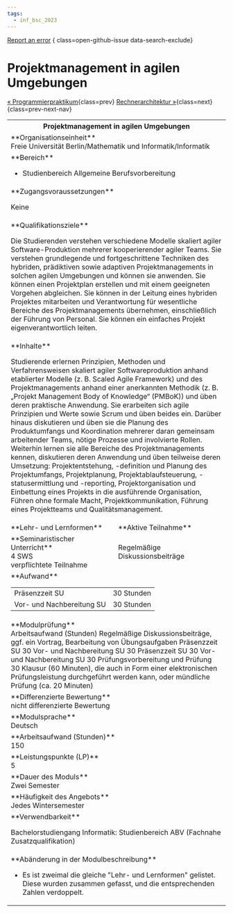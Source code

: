 ```yaml
---
tags:
  - inf_bsc_2023
---
```

[Report an error](https://github.com/SGSSGene/FUB-SUP/issues/new?title=Error%20in%20%22Projektmanagement%20in%20agilen%20Umgebungen%22&body=There%20seems%20to%20be%20an%20error%20in%20module%20%22Projektmanagement%20in%20agilen%20Umgebungen%22%2E%0A%0A%3CDescribe%20here%20a%20slightly%20more%20detailed%20description%20of%20what%20is%20wrong%3E&labels=bug)
{ class=open-github-issue data-search-exclude}

# Projektmanagement in agilen Umgebungen

[« Programmierpraktikum](Programmierpraktikum.md){class=prev}
[Rechnerarchitektur »](Rechnerarchitektur.md){class=next}
{class=prev-next-nav}

<table markdown id="moduledesc">
<tr markdown class="moduledesc_head"><th colspan="2">Projektmanagement in agilen Umgebungen </th></tr>
<tr markdown><td colspan="2">**Organisationseinheit**   <br>Freie Universität Berlin/Mathematik und Informatik/Informatik</td></tr>

<tr markdown><td colspan="2">**Bereich**<br>


- Studienbereich Allgemeine Berufsvorbereitung

</td></tr>

<tr markdown><td colspan="2">**Zugangsvoraussetzungen** <br>

Keine


</td></tr>
<tr markdown><td colspan="2">**Qualifikationsziele**    <br>

Die Studierenden verstehen verschiedene Modelle skaliert agiler
Software-Produktion mehrerer kooperierender agiler Teams. Sie verstehen
grundlegende und fortgeschrittene Techniken des hybriden, prädiktiven sowie
adaptiven Projektmanagements in solchen agilen Umgebungen und können sie
anwenden. Sie können einen Projektplan erstellen und mit einem geeigneten
Vorgehen abgleichen. Sie können in der Leitung eines hybriden Projektes
mitarbeiten und Verantwortung für wesentliche Bereiche des
Projektmanagements übernehmen, einschließlich der Führung von Personal. Sie
können ein einfaches Projekt eigenverantwortlich leiten.


</td></tr>
<tr markdown><td colspan="2">**Inhalte**                <br>

Studierende erlernen Prinzipien, Methoden und Verfahrensweisen skaliert
agiler Softwareproduktion anhand etablierter Modelle (z. B. Scaled Agile
Framework) und des Projektmanagements anhand einer anerkannten Methodik (z.
B. „Projekt Management Body of Knowledge“ (PMBoK)) und üben deren praktische
Anwendung. Sie erarbeiten sich agile Prinzipien und Werte sowie Scrum und
üben beides ein. Darüber hinaus diskutieren und üben sie die Planung des
Produktumfangs und Koordination mehrerer daran gemeinsam arbeitender Teams,
nötige Prozesse und involvierte Rollen. Weiterhin lernen sie alle Bereiche
des Projektmanagements kennen, diskutieren deren Anwendung und üben
teilweise deren Umsetzung: Projektentstehung, -definition und Planung des
Projektumfangs, Projektplanung, Projektablaufsteuerung, -statusermittlung
und -reporting, Projektorganisation und Einbettung eines Projekts in die
ausführende Organisation, Führen ohne formale Macht, Projektkommunikation,
Führung eines Projektteams und Qualitätsmanagement.


</td></tr>

<tr markdown><td>**Lehr- und Lernformen**</td><td>**Aktive Teilnahme**</td></tr>
<tr markdown><td> **Seminaristischer Unterricht** <br>4 SWS <br> verpflichtete Teilnahme</td><td>

Regelmäßige Diskussionsbeiträge
</td></tr>
<tr markdown><td colspan="2">**Aufwand**                <br>
<table class="aufwand_table">
<tr><td>Präsenzzeit SU</td><td>30 Stunden</td></tr>
<tr><td>Vor- und Nachbereitung SU</td><td>30 Stunden</td></tr>
</table>

</td></tr>
<tr markdown><td colspan="2">**Modulprüfung**             <br>Arbeitsaufwand (Stunden) Regelmäßige Diskussionsbeiträge, ggf. ein Vortrag,
Bearbeitung von Übungsaufgaben Präsenzzeit SU 30 Vor- und Nachbereitung SU
30 Präsenzzeit SU 30 Vor- und Nachbereitung SU 30 Prüfungsvorbereitung und
Prüfung 30 Klausur (60 Minuten), die auch in Form einer elektronischen
Prüfungsleistung durchgeführt werden kann, oder mündliche Prüfung (ca. 20
Minuten)


</td></tr>
<tr markdown><td colspan="2">**Differenzierte Bewertung** <br>nicht differenzierte Bewertung

</td></tr>
<tr markdown><td colspan="2">**Modulsprache**             <br>Deutsch</td></tr>
<tr markdown><td colspan="2">**Arbeitsaufwand (Stunden)** <br>150</td></tr>
<tr markdown><td colspan="2">**Leistungspunkte (LP)**     <br>5</td></tr>
<tr markdown><td colspan="2">**Dauer des Moduls**         <br>Zwei Semester</td></tr>
<tr markdown><td colspan="2">**Häufigkeit des Angebots**  <br>Jedes Wintersemester</td></tr>
<tr markdown><td colspan="2">**Verwendbarkeit**           <br>

Bachelorstudiengang Informatik: Studienbereich ABV (Fachnahe
Zusatzqualifikation)


</td></tr>
<tr markdown><td colspan="2">**Abänderung in der Modulbeschreibung**<br>


- Es ist zweimal die gleiche "Lehr- und Lernformen" gelistet. Diese wurden zusammen gefasst, und die entsprechenden Zahlen verdoppelt.

</td></tr>


</table>
